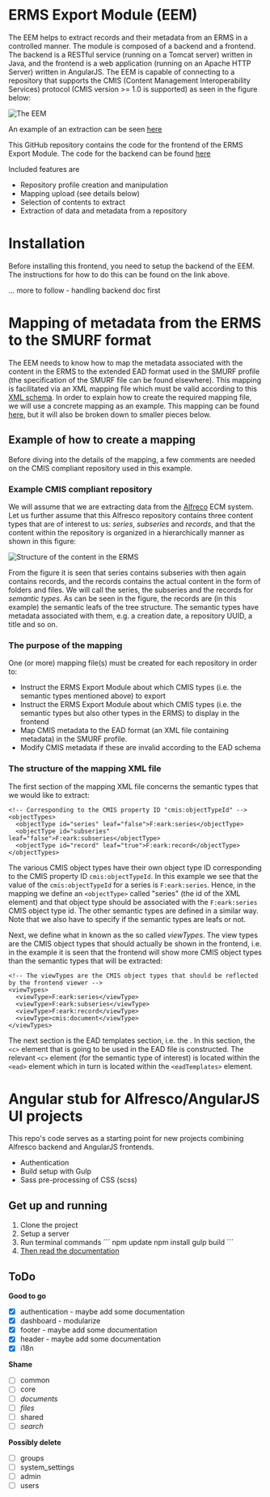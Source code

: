 # ERMS Export Module (EEM)

The EEM helps to extract records and their metadata from an ERMS in a controlled manner. The module is composed of a backend and a frontend. The backend is a RESTful service (running on a Tomcat server) written in Java, and the frontend is a web application (running on an Apache HTTP Server) written in AngularJS. The EEM is capable of connecting to a repository that supports the CMIS (Content Management Interoperability Services) protocol (CMIS version >= 1.0 is supported) as seen in the figure below:

![The EEM](https://github.com/magenta-aps/erms-export-ui-module/blob/master/doc/eem.png)

An example of an extraction can be seen [here](https://www.youtube.com/watch?v=-L8WVfAZ3C8&index=1&list=PLj-yd-_ObnNfjfKS-lBpThD4xrs-NRAIU)

This GitHub repository contains the code for the frontend of the ERMS Export Module. The code for the backend can be found [here](https://github.com/magenta-aps/E-Ark-ERMS-export-bridge)

Included features are

* Repository profile creation and manipulation
* Mapping upload (see details below)
* Selection of contents to extract
* Extraction of data and metadata from a repository

# Installation
Before installing this frontend, you need to setup the backend of the EEM. The instructions for how to do this can be found on the link above.

... more to follow - handling backend doc first


# Mapping of metadata from the ERMS to the SMURF format

The EEM needs to know how to map the metadata associated with the content in the ERMS to the extended EAD format used in the SMURF profile (the specification of the SMURF file can be found elsewhere). 
This mapping is facilitated via an XML mapping file which must be valid according to this [XML schema](https://github.com/magenta-aps/E-Ark-ERMS-export-bridge/blob/master/src/main/resources/mapping.xsd). 
In order to explain how to create the required mapping file, we will use a concrete mapping as an example. This mapping can be found [here](https://github.com/magenta-aps/E-Ark-ERMS-export-bridge/blob/master/src/main/resources/mapping.xml), but it will also be broken down to smaller pieces below.

## Example of how to create a mapping

Before diving into the details of the mapping, a few comments are needed on the CMIS compliant repository used in this example.

### Example CMIS compliant repository

We will assume that we are extracting data from the [Alfreco](https://community.alfresco.com/community/ecm) ECM system. Let us further assume that this Alfresco repository contains three content types that are of interest to us: *series*, *subseries* and *records*, and that the content within the repository is organized in a hierarchically manner as shown in this figure:

![Structure of the content in the ERMS](https://github.com/magenta-aps/erms-export-ui-module/blob/master/doc/export-erms.png)

From the figure it is seen that series contains subseries with then again contains records, and the records contains the actual content in the form of folders and files. 
We will call the series, the subseries and the records for *semantic types*. As can be seen in the figure, the records are (in this example) the semantic leafs of the tree structure. 
The semantic types have metadata associated with them, e.g. a creation date, a repository UUID, a title and so on.

### The purpose of the mapping

One (or more) mapping file(s) must be created for each repository in order to:

* Instruct the ERMS Export Module about which CMIS types (i.e. the semantic types mentioned above) to export
* Instruct the ERMS Export Module about which CMIS types (i.e. the semantic types but also other types in the ERMS) to display in the frontend
* Map CMIS metadata to the EAD format (an XML file containing metadata) in the SMURF profile.
* Modify CMIS metadata if these are invalid according to the EAD schema

### The structure of the mapping XML file

The first section of the mapping XML file concerns the semantic types that we would like to extract:

```
<!-- Corresponding to the CMIS property ID "cmis:objectTypeId" -->
<objectTypes>
  <objectType id="series" leaf="false">F:eark:series</objectType>
  <objectType id="subseries" leaf="false">F:eark:subseries</objectType>
  <objectType id="record" leaf="true">F:eark:record</objectType>
</objectTypes>
```

The various CMIS object types have their own object type ID corresponding to the CMIS property ID `cmis:objectTypeId`. In this example we see that the value of the 
`cmis:objectTypeId` for a series is `F:eark:series`. Hence, in the mapping we define an `<objectType>` called "series" (the id of the XML element) and that object type 
should be associated with the `F:eark:series` CMIS object type id. The other semantic types are defined in a similar way. Note that we also have to specify if the 
semantic types are leafs or not.

Next, we define what in known as the so called *viewTypes*. The view types are the CMIS object types that should actually be shown in the frontend, i.e. in the example 
it is seen that the frontend will show more CMIS object types than the semantic types that will be extracted:

```
<!-- The viewTypes are the CMIS object types that should be reflected by the frontend viewer -->
<viewTypes>
  <viewType>F:eark:series</viewType>
  <viewType>F:eark:subseries</viewType>
  <viewType>F:eark:record</viewType>
  <viewType>cmis:document</viewType>
</viewTypes>
```

The next section is the EAD templates section, i.e. the . In this section, the `<c>` element that is going to be used in the EAD file is constructed. The relevant 
`<c>` element (for the semantic type of interest) is located within the `<ead>` element which in turn is located within the `<eadTemplates>` element. 








# Angular stub for Alfresco/AngularJS UI projects

This repo's code serves as a starting point for new projects combining Alfresco backend and AngularJS frontends.


* Authentication
* Build setup with Gulp
* Sass pre-processing of CSS (scss)


## Get up and running

1. Clone the project
2. Setup a server
3. Run terminal commands
´´´
npm update
npm install
gulp build
´´´
4. [Then read the documentation](/documentation/README.md)


## ToDo

**Good to go**

- [x] authentication - maybe add some documentation
- [x] dashboard - modularize
- [x] footer - maybe add some documentation
- [x] header - maybe add some documentation
- [x] i18n

**Shame**
- [ ] common
- [ ] core
- [ ] *documents*
- [ ] *files*
- [ ] shared
- [ ] *search*

**Possibly delete**
- [ ] groups
- [ ] system_settings
- [ ] admin
- [ ] users 
